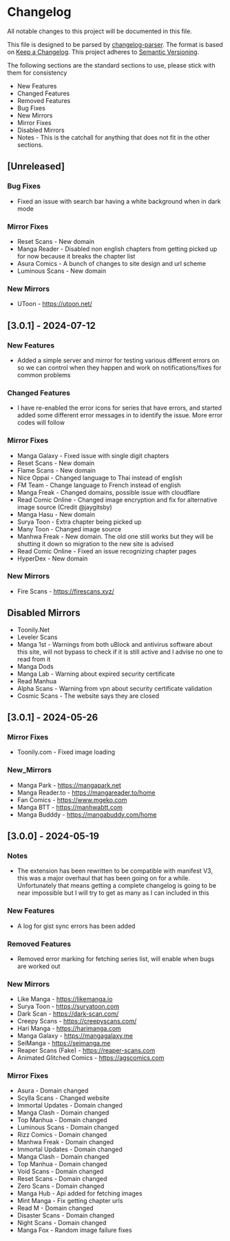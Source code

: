 # Changelog

All notable changes to this project will be documented in this file.

This file is designed to be parsed by [changelog-parser](https://www.npmjs.com/package/changelog-parser).
The format is based on [Keep a Changelog](https://keepachangelog.com/en/1.1.0/).
This project adheres to [Semantic Versioning](https://semver.org/spec/v2.0.0.html).

The following sections are the standard sections to use, please stick with them for consistency

-   New Features
-   Changed Features
-   Removed Features
-   Bug Fixes
-   New Mirrors
-   Mirror Fixes
-   Disabled Mirrors
-   Notes - This is the catchall for anything that does not fit in the other sections.

## [Unreleased]

### Bug Fixes

-   Fixed an issue with search bar having a white background when in dark mode

### Mirror Fixes

-   Reset Scans - New domain
-   Manga Reader - Disabled non english chapters from getting picked up for now because it breaks the chapter list
-   Asura Comics - A bunch of changes to site design and url scheme
-   Luminous Scans - New domain

### New Mirrors

-   UToon - https://utoon.net/

## [3.0.1] - 2024-07-12

### New Features

-   Added a simple server and mirror for testing various different errors on so we can control when they happen and work on notifications/fixes for common problems

### Changed Features

-   I have re-enabled the error icons for series that have errors, and started added some different error messages in to identify the issue. More error codes will follow

### Mirror Fixes

-   Manga Galaxy - Fixed issue with single digit chapters
-   Reset Scans - New domain
-   Flame Scans - New domain
-   Nice Oppai - Changed language to Thai instead of english
-   FM Team - Change language to French instead of english
-   Manga Freak - Changed domains, possible issue with cloudflare
-   Read Comic Online - Changed image encryption and fix for alternative image source (Credit @jaygitsby)
-   Manga Hasu - New domain
-   Surya Toon - Extra chapter being picked up
-   Many Toon - Changed image source
-   Manhwa Freak - New domain. The old one still works but they will be shutting it down so migration to the new site is advised
-   Read Comic Online - Fixed an issue recognizing chapter pages
-   HyperDex - New domain

### New Mirrors

-   Fire Scans - https://firescans.xyz/

## Disabled Mirrors

-   Toonily.Net
-   Leveler Scans
-   Manga 1st - Warnings from both uBlock and antivirus software about this site, will not bypass to check if it is still active and I advise no one to read from it
-   Manga Dods
-   Manga Lab - Warning about expired security certificate
-   Read Manhua
-   Alpha Scans - Warning from vpn about security certificate validation
-   Cosmic Scans - The website says they are closed

## [3.0.1] - 2024-05-26

### Mirror Fixes

-   Toonily.com - Fixed image loading

### New_Mirrors

-   Manga Park - https://mangapark.net
-   Manga Reader.to - https://mangareader.to/home
-   Fan Comics - https://www.mgeko.com
-   Manga BTT - https://manhwabtt.com
-   Manga Budddy - https://mangabuddy.com/home

## [3.0.0] - 2024-05-19

### Notes

-   The extension has been rewritten to be compatible with manifest V3, this was a major overhaul that has been going on for a while. Unfortunately that means getting a complete changelog is going to be near impossible but I will try to get as many as I can included in this

### New Features

-   A log for gist sync errors has been added

### Removed Features

-   Removed error marking for fetching series list, will enable when bugs are worked out

### New Mirrors

-   Like Manga - https://likemanga.io
-   Surya Toon - https://suryatoon.com
-   Dark Scan - https://dark-scan.com/
-   Creepy Scans - https://creepyscans.com/
-   Hari Manga - https://harimanga.com
-   Manga Galaxy - https://mangagalaxy.me
-   SeiManga - https://seimanga.me
-   Reaper Scans (Fake) - https://reaper-scans.com
-   Animated Glitched Comics - https://agscomics.com

### Mirror Fixes

-   Asura - Domain changed
-   Scylla Scans - Changed website
-   Immortal Updates - Domain changed
-   Manga Clash - Domain changed
-   Top Manhua - Domain changed
-   Luminous Scans - Domain changed
-   Rizz Comics - Domain changed
-   Manhwa Freak - Domain changed
-   Immortal Updates - Domain changed
-   Manga Clash - Domain changed
-   Top Manhua - Domain changed
-   Void Scans - Domain changed
-   Reset Scans - Domain changed
-   Zero Scans - Domain changed
-   Manga Hub - Api added for fetching images
-   Mint Manga - Fix getting chapter urls
-   Read M - Domain changed
-   Disaster Scans - Domain changed
-   Night Scans - Domain changed
-   Manga Fox - Random image failure fixes
